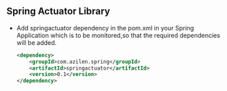 ## Spring Actuator Library

- Add springactuator dependency in the pom.xml in your Spring Application which is to be monitored,so that the required dependencies will be added.

    ``` xml
    <dependency>
        <groupId>com.azilen.spring</groupId>
        <artifactId>springactuator</artifactId>
        <version>0.1</version>
    </dependency>
    ```

